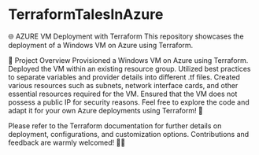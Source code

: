# TerraformTalesInAzure
🌐 AZURE VM Deployment with Terraform
This repository showcases the deployment of a Windows VM on Azure using Terraform.

🚀 Project Overview
Provisioned a Windows VM on Azure using Terraform.
Deployed the VM within an existing resource group.
Utilized best practices to separate variables and provider details into different .tf files.
Created various resources such as subnets, network interface cards, and other essential resources required for the VM.
Ensured that the VM does not possess a public IP for security reasons.
Feel free to explore the code and adapt it for your own Azure deployments using Terraform! 🌟

Please refer to the Terraform documentation for further details on deployment, configurations, and customization options. Contributions and feedback are warmly welcomed! 🙌🔧
